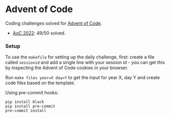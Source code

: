 # Advent of Code

Coding challenges solved for [Advent of Code](https://adventofcode.com).

- [AoC 2022](2022): 49/50 solved.

### Setup

To use the `makefile` for setting up the daily challenge, first: create a file called `sessionid` and add a single line with your session id - you can get this by inspecting the Advent of Code cookies in your browser.

Run `make files year=X day=Y` to get the input for year X, day Y and create code files based on the template.

Using pre-commit hooks:

```
pip install black
pip install pre-commit
pre-commit install
```

